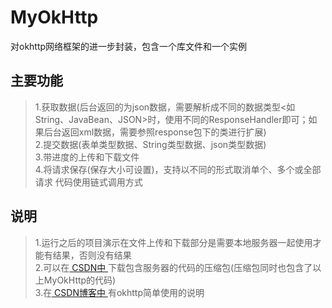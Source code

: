 # MyOkHttp
对okhttp网络框架的进一步封装，包含一个库文件和一个实例

## 主要功能
> 1.获取数据(后台返回的为json数据，需要解析成不同的数据类型<如String、JavaBean、JSON>时，使用不同的ResponseHandler即可；如果后台返回xml数据，需要参照response包下的类进行扩展)<br/>
> 2.提交数据(表单类型数据、String类型数据、json类型数据) <br/>
> 3.带进度的上传和下载文件 <br/>
> 4.将请求保存(保存大小可设置)，支持以不同的形式取消单个、多个或全部请求 代码使用链式调用方式<br/>

## 说明
> 1.运行之后的项目演示在文件上传和下载部分是需要本地服务器一起使用才能有结果，否则没有结果<br/>
> 2.可以在<a href="http://download.csdn.net/download/itrenj/9797816"> CSDN中 </a>下载包含服务器的代码的压缩包(压缩包同时也包含了以上MyOkHttp的代码)<br/>
> 3.在<a href="http://blog.csdn.net/itrenj/article/details/69787931"> CSDN博客中 </a>有okhttp简单使用的说明<br/>
